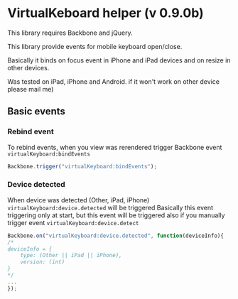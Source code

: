 # VirtualKeboard helper (v 0.9.0b)

This library requires Backbone and jQuery.

This library provide events for mobile keyboard open/close.

Basically it binds on focus event in iPhone and iPad devices and on resize in other devices.

Was tested on iPad, iPhone and Android. if it won't work on other device please mail me)

## Basic events

### Rebind event

To rebind events, when you view was rerendered trigger Backbone event `virtualKeyboard:bindEvents`

```javascript
Backbone.trigger("virtualKeyboard:bindEvents");
```

### Device detected

When device was detected (Other, iPad, iPhone) `virtualKeyboard:device.detected` will be triggered
Basically this event triggering only at start, but this event will be triggered also if you manually trigger event `virtualKeyboard:device.detect`

```javascript
Backbone.on("virtualKeyboard:device.detected", function(deviceInfo){
/*
deviceInfo = {
    type: (Other || iPad || iPhone),
    version: (int)
}
*/
...
});
```